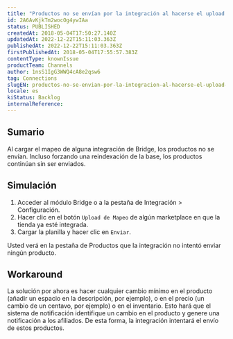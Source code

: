 ```yaml
---
title: "Productos no se envían por la integración al hacerse el upload del mapeo"
id: 2A6AvKjkTm2wocOg4ywIAa
status: PUBLISHED
createdAt: 2018-05-04T17:50:27.140Z
updatedAt: 2022-12-22T15:11:03.363Z
publishedAt: 2022-12-22T15:11:03.363Z
firstPublishedAt: 2018-05-04T17:55:57.383Z
contentType: knownIssue
productTeam: Channels
author: 1nsS1IgG3WWQ4cA8e2qsw6
tag: Connections
slugEN: productos-no-se-envian-por-la-integracion-al-hacerse-el-upload-del-mapeo
locale: es
kiStatus: Backlog
internalReference: 
---
```


## Sumario

Al cargar el mapeo de alguna integración de Bridge, los productos no se envían. Incluso forzando una reindexación de la base, los productos continúan sin ser enviados.


## Simulación

1. Acceder al módulo Bridge o a la pestaña de Integración > Configuración.
2. Hacer clic en el botón `Upload de Mapeo` de algún marketplace en que la tienda ya esté integrada.
3. Cargar la planilla y hacer clic en `Enviar`.

Usted verá en la pestaña de Productos que la integración no intentó enviar ningún producto.

## Workaround

La solución por ahora es hacer cualquier cambio mínimo en el producto (añadir un espacio en la descripción, por ejemplo), o en el precio (un cambio de un centavo, por ejemplo) o en el inventario. Esto hará que el sistema de notificación identifique un cambio en el producto y genere una notificación a los afiliados. De esta forma, la integración intentará el envío de estos productos.

